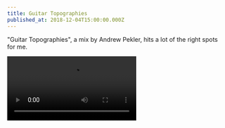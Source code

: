 ```yaml
---
title: Guitar Topographies
published_at: 2018-12-04T15:00:00.000Z
---
```


"Guitar Topographies", a mix by Andrew Pekler, hits a lot of the right spots for
me.

<Video src="https://w.soundcloud.com/player/?url=https%3A//api.soundcloud.com/tracks/525582759&color=%23ff5500&auto_play=false&hide_related=true&show_comments=false&show_user=true&show_reposts=false&show_teaser=true&visual=true" />

Tracklisting:

- Philip Tabane - Mgwedi (Moon)
- Chas Smith - After
- Marissa Anderson - Chimes
- Roy Montgomery - Clear Night
- A.C. Marias - Just Talk
- Robert Fripp - 1988
- Acetone - How Sweet I Roamed
- Bill Nelson - The Ritual Echo
- Pete Drake - Steal Away
- Andrew Pekler - Untitled Guitar Music
- Spacemen 3 - Repeater
- Daniel Lanois - Sketches

